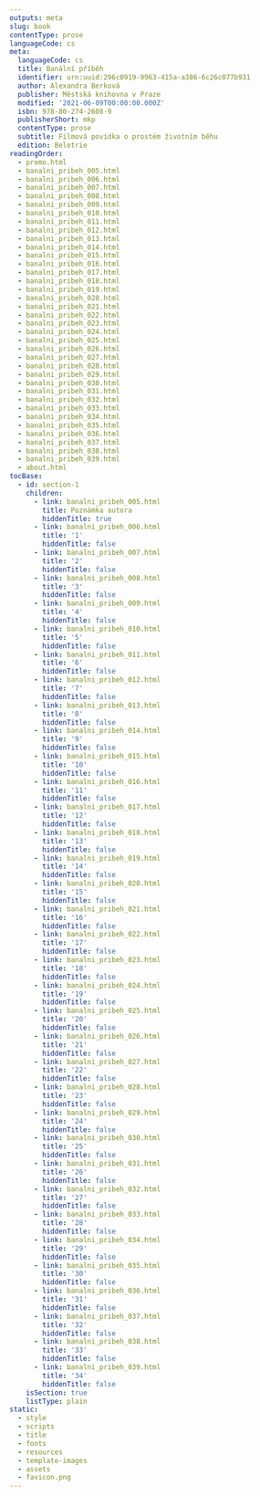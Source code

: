 ```yaml
---
outputs: meta
slug: book
contentType: prose
languageCode: cs
meta:
  languageCode: cs
  title: Banální příběh
  identifier: urn:uuid:296c0919-9963-415a-a386-6c26c077b931
  author: Alexandra Berková
  publisher: Městská knihovna v Praze
  modified: '2021-06-09T00:00:00.000Z'
  isbn: 978-80-274-2608-9
  publisherShort: mkp
  contentType: prose
  subtitle: Filmová povídka o prostém životním běhu
  edition: Beletrie
readingOrder:
  - promo.html
  - banalni_pribeh_005.html
  - banalni_pribeh_006.html
  - banalni_pribeh_007.html
  - banalni_pribeh_008.html
  - banalni_pribeh_009.html
  - banalni_pribeh_010.html
  - banalni_pribeh_011.html
  - banalni_pribeh_012.html
  - banalni_pribeh_013.html
  - banalni_pribeh_014.html
  - banalni_pribeh_015.html
  - banalni_pribeh_016.html
  - banalni_pribeh_017.html
  - banalni_pribeh_018.html
  - banalni_pribeh_019.html
  - banalni_pribeh_020.html
  - banalni_pribeh_021.html
  - banalni_pribeh_022.html
  - banalni_pribeh_023.html
  - banalni_pribeh_024.html
  - banalni_pribeh_025.html
  - banalni_pribeh_026.html
  - banalni_pribeh_027.html
  - banalni_pribeh_028.html
  - banalni_pribeh_029.html
  - banalni_pribeh_030.html
  - banalni_pribeh_031.html
  - banalni_pribeh_032.html
  - banalni_pribeh_033.html
  - banalni_pribeh_034.html
  - banalni_pribeh_035.html
  - banalni_pribeh_036.html
  - banalni_pribeh_037.html
  - banalni_pribeh_038.html
  - banalni_pribeh_039.html
  - about.html
tocBase:
  - id: section-1
    children:
      - link: banalni_pribeh_005.html
        title: Poznámka autora
        hiddenTitle: true
      - link: banalni_pribeh_006.html
        title: '1'
        hiddenTitle: false
      - link: banalni_pribeh_007.html
        title: '2'
        hiddenTitle: false
      - link: banalni_pribeh_008.html
        title: '3'
        hiddenTitle: false
      - link: banalni_pribeh_009.html
        title: '4'
        hiddenTitle: false
      - link: banalni_pribeh_010.html
        title: '5'
        hiddenTitle: false
      - link: banalni_pribeh_011.html
        title: '6'
        hiddenTitle: false
      - link: banalni_pribeh_012.html
        title: '7'
        hiddenTitle: false
      - link: banalni_pribeh_013.html
        title: '8'
        hiddenTitle: false
      - link: banalni_pribeh_014.html
        title: '9'
        hiddenTitle: false
      - link: banalni_pribeh_015.html
        title: '10'
        hiddenTitle: false
      - link: banalni_pribeh_016.html
        title: '11'
        hiddenTitle: false
      - link: banalni_pribeh_017.html
        title: '12'
        hiddenTitle: false
      - link: banalni_pribeh_018.html
        title: '13'
        hiddenTitle: false
      - link: banalni_pribeh_019.html
        title: '14'
        hiddenTitle: false
      - link: banalni_pribeh_020.html
        title: '15'
        hiddenTitle: false
      - link: banalni_pribeh_021.html
        title: '16'
        hiddenTitle: false
      - link: banalni_pribeh_022.html
        title: '17'
        hiddenTitle: false
      - link: banalni_pribeh_023.html
        title: '18'
        hiddenTitle: false
      - link: banalni_pribeh_024.html
        title: '19'
        hiddenTitle: false
      - link: banalni_pribeh_025.html
        title: '20'
        hiddenTitle: false
      - link: banalni_pribeh_026.html
        title: '21'
        hiddenTitle: false
      - link: banalni_pribeh_027.html
        title: '22'
        hiddenTitle: false
      - link: banalni_pribeh_028.html
        title: '23'
        hiddenTitle: false
      - link: banalni_pribeh_029.html
        title: '24'
        hiddenTitle: false
      - link: banalni_pribeh_030.html
        title: '25'
        hiddenTitle: false
      - link: banalni_pribeh_031.html
        title: '26'
        hiddenTitle: false
      - link: banalni_pribeh_032.html
        title: '27'
        hiddenTitle: false
      - link: banalni_pribeh_033.html
        title: '28'
        hiddenTitle: false
      - link: banalni_pribeh_034.html
        title: '29'
        hiddenTitle: false
      - link: banalni_pribeh_035.html
        title: '30'
        hiddenTitle: false
      - link: banalni_pribeh_036.html
        title: '31'
        hiddenTitle: false
      - link: banalni_pribeh_037.html
        title: '32'
        hiddenTitle: false
      - link: banalni_pribeh_038.html
        title: '33'
        hiddenTitle: false
      - link: banalni_pribeh_039.html
        title: '34'
        hiddenTitle: false
    isSection: true
    listType: plain
static:
  - style
  - scripts
  - title
  - fonts
  - resources
  - template-images
  - assets
  - favicon.png
---
```


